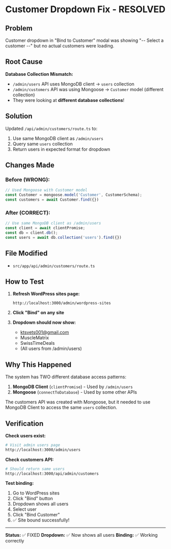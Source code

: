 # Customer Dropdown Fix - RESOLVED

## Problem
Customer dropdown in "Bind to Customer" modal was showing "-- Select a customer --" but no actual customers were loading.

## Root Cause
**Database Collection Mismatch:**
- `/admin/users` API uses MongoDB client → `users` collection
- `/admin/customers` API was using Mongoose → `Customer` model (different collection)
- They were looking at **different database collections**!

## Solution
Updated `/api/admin/customers/route.ts` to:
1. Use same MongoDB client as `/admin/users`
2. Query same `users` collection
3. Return users in expected format for dropdown

## Changes Made

### Before (WRONG):
```typescript
// Used Mongoose with Customer model
const Customer = mongoose.model('Customer', CustomerSchema);
const customers = await Customer.find({})
```

### After (CORRECT):
```typescript
// Use same MongoDB client as /admin/users
const client = await clientPromise;
const db = client.db();
const users = await db.collection('users').find({})
```

## File Modified
- `src/app/api/admin/customers/route.ts`

## How to Test

1. **Refresh WordPress sites page:**
   ```
   http://localhost:3000/admin/wordpress-sites
   ```

2. **Click "Bind" on any site**

3. **Dropdown should now show:**
   - ktsvets001@gmail.com
   - MuscleMatrix
   - SwissTimeDeals
   - (All users from /admin/users)

## Why This Happened
The system has TWO different database access patterns:
1. **MongoDB Client** (`clientPromise`) - Used by `/admin/users`
2. **Mongoose** (`connectToDatabase`) - Used by some other APIs

The customers API was created with Mongoose, but it needed to use MongoDB Client to access the same `users` collection.

## Verification

**Check users exist:**
```bash
# Visit admin users page
http://localhost:3000/admin/users
```

**Check customers API:**
```bash
# Should return same users
http://localhost:3000/api/admin/customers
```

**Test binding:**
1. Go to WordPress sites
2. Click "Bind" button
3. Dropdown shows all users
4. Select user
5. Click "Bind Customer"
6. ✅ Site bound successfully!

---

**Status:** ✅ FIXED
**Dropdown:** ✅ Now shows all users
**Binding:** ✅ Working correctly
